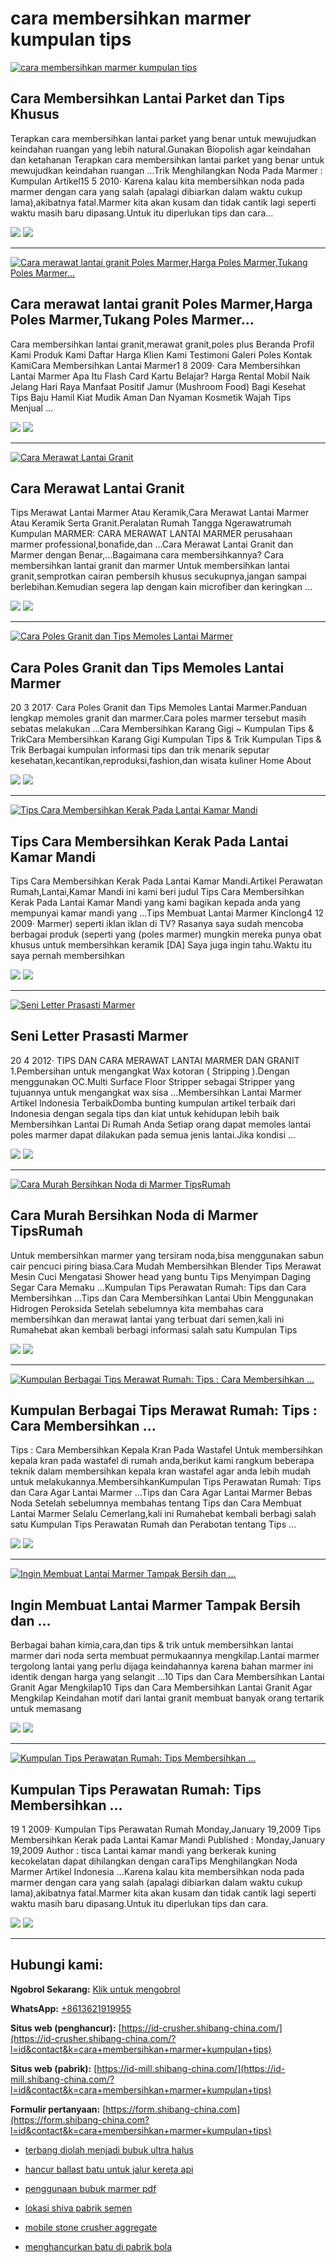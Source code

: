 # cara membersihkan marmer kumpulan tips

<a href="https://swt.shibang-china.com/?l=id&img&k=cara+membersihkan+marmer+kumpulan+tips" target="_blank">![cara membersihkan marmer kumpulan tips](http://static.shibang-china.com/all-800x300/510.jpg)</a>

## Cara Membersihkan Lantai Parket dan Tips Khusus
Terapkan cara membersihkan lantai parket yang benar untuk mewujudkan keindahan ruangan yang lebih natural.Gunakan Biopolish agar keindahan dan ketahanan Terapkan cara membersihkan lantai parket yang benar untuk mewujudkan keindahan ruangan …Trik Menghilangkan Noda Pada Marmer : Kumpulan Artikel15 5 2010· Karena kalau kita membersihkan noda pada marmer dengan cara yang salah (apalagi dibiarkan dalam waktu cukup lama),akibatnya fatal.Marmer kita akan kusam dan tidak cantik lagi seperti waktu masih baru dipasang.Untuk itu diperlukan tips dan cara…


<a href="https://whatsapp.shibangsoft.com/WhatsApp.php" target="_blank" title="WhatsApp">![](http://static.shibang-china.com/icon/whatsapp.png)</a> <a href="https://swt.shibang-china.com/?l=id&icon&k=cara+membersihkan+marmer+kumpulan+tips" target="_blank">![](http://static.shibang-china.com/icon/chat-id.png)</a>

---

<a href="https://swt.shibang-china.com/?l=id&img&k=cara+membersihkan+marmer+kumpulan+tips" target="_blank">![Cara merawat lantai granit Poles Marmer,Harga Poles Marmer,Tukang Poles Marmer…](http://static.shibang-china.com/all-800x300/844.jpg)</a>

## Cara merawat lantai granit Poles Marmer,Harga Poles Marmer,Tukang Poles Marmer…
Cara membersihkan lantai granit,merawat granit,poles plus Beranda Profil Kami Produk Kami Daftar Harga Klien Kami Testimoni Galeri Poles Kontak KamiCara Membersihkan Lantai Marmer1 8 2009· Cara Membersihkan Lantai Marmer Apa Itu Flash Card Kartu Belajar? Harga Rental Mobil Naik Jelang Hari Raya Manfaat Positif Jamur (Mushroom Food) Bagi Kesehat Tips Baju Hamil Kiat Mudik Aman Dan Nyaman Kosmetik Wajah Tips Menjual …


<a href="https://whatsapp.shibangsoft.com/WhatsApp.php" target="_blank" title="WhatsApp">![](http://static.shibang-china.com/icon/whatsapp.png)</a> <a href="https://swt.shibang-china.com/?l=id&icon&k=cara+membersihkan+marmer+kumpulan+tips" target="_blank">![](http://static.shibang-china.com/icon/chat-id.png)</a>

---

<a href="https://swt.shibang-china.com/?l=id&img&k=cara+membersihkan+marmer+kumpulan+tips" target="_blank">![Cara Merawat Lantai Granit](http://static.shibang-china.com/all-800x300/149.jpg)</a>

## Cara Merawat Lantai Granit
Tips Merawat Lantai Marmer Atau Keramik,Cara Merawat Lantai Marmer Atau Keramik Serta Granit.Peralatan Rumah Tangga Ngerawatrumah Kumpulan MARMER: CARA MERAWAT LANTAI MARMER perusahaan marmer professional,bonafide,dan …Cara Merawat Lantai Granit dan Marmer dengan Benar,…Bagaimana cara membersihkannya? Cara membersihkan lantai granit dan marmer Untuk membersihkan lantai granit,semprotkan cairan pembersih khusus secukupnya,jangan sampai berlebihan.Kemudian segera lap dengan kain microfiber dan keringkan …


<a href="https://whatsapp.shibangsoft.com/WhatsApp.php" target="_blank" title="WhatsApp">![](http://static.shibang-china.com/icon/whatsapp.png)</a> <a href="https://swt.shibang-china.com/?l=id&icon&k=cara+membersihkan+marmer+kumpulan+tips" target="_blank">![](http://static.shibang-china.com/icon/chat-id.png)</a>

---

<a href="https://swt.shibang-china.com/?l=id&img&k=cara+membersihkan+marmer+kumpulan+tips" target="_blank">![Cara Poles Granit dan Tips Memoles Lantai Marmer](http://static.shibang-china.com/all-800x300/625.jpg)</a>

## Cara Poles Granit dan Tips Memoles Lantai Marmer
20 3 2017· Cara Poles Granit dan Tips Memoles Lantai Marmer.Panduan lengkap memoles granit dan marmer.Cara poles marmer tersebut masih sebatas melakukan …Cara Membersihkan Karang Gigi ~ Kumpulan Tips & TrikCara Membersihkan Karang Gigi Kumpulan Tips & Trik Kumpulan Tips & Trik Berbagai kumpulan informasi tips dan trik menarik seputar kesehatan,kecantikan,reproduksi,fashion,dan wisata kuliner Home About


<a href="https://whatsapp.shibangsoft.com/WhatsApp.php" target="_blank" title="WhatsApp">![](http://static.shibang-china.com/icon/whatsapp.png)</a> <a href="https://swt.shibang-china.com/?l=id&icon&k=cara+membersihkan+marmer+kumpulan+tips" target="_blank">![](http://static.shibang-china.com/icon/chat-id.png)</a>

---

<a href="https://swt.shibang-china.com/?l=id&img&k=cara+membersihkan+marmer+kumpulan+tips" target="_blank">![Tips Cara Membersihkan Kerak Pada Lantai Kamar Mandi](http://static.shibang-china.com/all-800x300/856.jpg)</a>

## Tips Cara Membersihkan Kerak Pada Lantai Kamar Mandi
Tips Cara Membersihkan Kerak Pada Lantai Kamar Mandi.Artikel Perawatan Rumah,Lantai,Kamar Mandi ini kami beri judul Tips Cara Membersihkan Kerak Pada Lantai Kamar Mandi yang kami bagikan kepada anda yang mempunyai kamar mandi yang …Tips Membuat Lantai Marmer Kinclong4 12 2009· Marmer) seperti iklan iklan di TV? Rasanya saya sudah mencoba berbagai produk (seperti yang (poles marmer) mungkin mereka punya obat khusus untuk membersihkan keramik [DA] Saya juga ingin tahu.Waktu itu saya pernah membersihkan


<a href="https://whatsapp.shibangsoft.com/WhatsApp.php" target="_blank" title="WhatsApp">![](http://static.shibang-china.com/icon/whatsapp.png)</a> <a href="https://swt.shibang-china.com/?l=id&icon&k=cara+membersihkan+marmer+kumpulan+tips" target="_blank">![](http://static.shibang-china.com/icon/chat-id.png)</a>

---

<a href="https://swt.shibang-china.com/?l=id&img&k=cara+membersihkan+marmer+kumpulan+tips" target="_blank">![Seni Letter Prasasti Marmer](http://static.shibang-china.com/all-800x300/1459.jpg)</a>

## Seni Letter Prasasti Marmer
20 4 2012· TIPS DAN CARA MERAWAT LANTAI MARMER DAN GRANIT 1.Pembersihan untuk mengangkat Wax kotoran ( Stripping ).Dengan menggunakan OC.Multi Surface Floor Stripper sebagai Stripper yang tujuannya untuk mengangkat wax sisa …Membersihkan Lantai Marmer Artikel Indonesia TerbaikDomba bunting kumpulan artikel terbaik dari Indonesia dengan segala tips dan kiat untuk kehidupan lebih baik Membersihkan Lantai Di Rumah Anda Setiap orang dapat memoles lantai poles marmer dapat dilakukan pada semua jenis lantai.Jika kondisi …


<a href="https://whatsapp.shibangsoft.com/WhatsApp.php" target="_blank" title="WhatsApp">![](http://static.shibang-china.com/icon/whatsapp.png)</a> <a href="https://swt.shibang-china.com/?l=id&icon&k=cara+membersihkan+marmer+kumpulan+tips" target="_blank">![](http://static.shibang-china.com/icon/chat-id.png)</a>

---

<a href="https://swt.shibang-china.com/?l=id&img&k=cara+membersihkan+marmer+kumpulan+tips" target="_blank">![Cara Murah Bersihkan Noda di Marmer TipsRumah](http://static.shibang-china.com/all-800x300/379.jpg)</a>

## Cara Murah Bersihkan Noda di Marmer TipsRumah
Untuk membersihkan marmer yang tersiram noda,bisa menggunakan sabun cair pencuci piring biasa.Cara Mudah Membersihkan Blender Tips Merawat Mesin Cuci Mengatasi Shower head yang buntu Tips Menyimpan Daging Segar Cara Memaku …Kumpulan Tips Perawatan Rumah: Tips dan Cara Membersihkan …Tips dan Cara Membersihkan Lantai Ubin Menggunakan Hidrogen Peroksida Setelah sebelumnya kita membahas cara membersihkan dan merawat lantai yang terbuat dari semen,kali ini Rumahebat akan kembali berbagi informasi salah satu Kumpulan Tips


<a href="https://whatsapp.shibangsoft.com/WhatsApp.php" target="_blank" title="WhatsApp">![](http://static.shibang-china.com/icon/whatsapp.png)</a> <a href="https://swt.shibang-china.com/?l=id&icon&k=cara+membersihkan+marmer+kumpulan+tips" target="_blank">![](http://static.shibang-china.com/icon/chat-id.png)</a>

---

<a href="https://swt.shibang-china.com/?l=id&img&k=cara+membersihkan+marmer+kumpulan+tips" target="_blank">![Kumpulan Berbagai Tips Merawat Rumah: Tips : Cara Membersihkan …](http://static.shibang-china.com/all-800x300/193.jpg)</a>

## Kumpulan Berbagai Tips Merawat Rumah: Tips : Cara Membersihkan …
Tips : Cara Membersihkan Kepala Kran Pada Wastafel Untuk membersihkan kepala kran pada wastafel di rumah anda,berikut kami rangkum beberapa teknik dalam membersihkan kepala kran wastafel agar anda lebih mudah untuk melakukannya.MembersihkanKumpulan Tips Perawatan Rumah: Tips dan Cara Agar Lantai Marmer …Tips dan Cara Agar Lantai Marmer Bebas Noda Setelah sebelumnya membahas tentang Tips dan Cara Membuat Lantai Marmer Selalu Cemerlang,kali ini Rumahebat kembali berbagi salah satu Kumpulan Tips Perawatan Rumah dan Perabotan tentang Tips …


<a href="https://whatsapp.shibangsoft.com/WhatsApp.php" target="_blank" title="WhatsApp">![](http://static.shibang-china.com/icon/whatsapp.png)</a> <a href="https://swt.shibang-china.com/?l=id&icon&k=cara+membersihkan+marmer+kumpulan+tips" target="_blank">![](http://static.shibang-china.com/icon/chat-id.png)</a>

---

<a href="https://swt.shibang-china.com/?l=id&img&k=cara+membersihkan+marmer+kumpulan+tips" target="_blank">![Ingin Membuat Lantai Marmer Tampak Bersih dan …](http://static.shibang-china.com/all-800x300/1502.jpg)</a>

## Ingin Membuat Lantai Marmer Tampak Bersih dan …
Berbagai bahan kimia,cara,dan tips & trik untuk membersihkan lantai marmer dari noda serta membuat permukaannya mengkilap.Lantai marmer tergolong lantai yang perlu dijaga keindahannya karena bahan marmer ini identik dengan harga yang selangit …10 Tips dan Cara Membersihkan Lantai Granit Agar Mengkilap10 Tips dan Cara Membersihkan Lantai Granit Agar Mengkilap Keindahan motif dari lantai granit membuat banyak orang tertarik untuk memasang


<a href="https://whatsapp.shibangsoft.com/WhatsApp.php" target="_blank" title="WhatsApp">![](http://static.shibang-china.com/icon/whatsapp.png)</a> <a href="https://swt.shibang-china.com/?l=id&icon&k=cara+membersihkan+marmer+kumpulan+tips" target="_blank">![](http://static.shibang-china.com/icon/chat-id.png)</a>

---

<a href="https://swt.shibang-china.com/?l=id&img&k=cara+membersihkan+marmer+kumpulan+tips" target="_blank">![Kumpulan Tips Perawatan Rumah: Tips Membersihkan …](http://static.shibang-china.com/all-800x300/348.jpg)</a>

## Kumpulan Tips Perawatan Rumah: Tips Membersihkan …
19 1 2009· Kumpulan Tips Perawatan Rumah Monday,January 19,2009 Tips Membersihkan Kerak pada Lantai Kamar Mandi Published : Monday,January 19,2009 Author : tisca Lantai kamar mandi yang berkerak kuning kecokelatan dapat dihilangkan dengan caraTips Menghilangkan Noda Marmer Artikel Indonesia …Karena kalau kita membersihkan noda pada marmer dengan cara yang salah (apalagi dibiarkan dalam waktu cukup lama),akibatnya fatal.Marmer kita akan kusam dan tidak cantik lagi seperti waktu masih baru dipasang.Untuk itu diperlukan tips dan cara.


<a href="https://whatsapp.shibangsoft.com/WhatsApp.php" target="_blank" title="WhatsApp">![](http://static.shibang-china.com/icon/whatsapp.png)</a> <a href="https://swt.shibang-china.com/?l=id&icon&k=cara+membersihkan+marmer+kumpulan+tips" target="_blank">![](http://static.shibang-china.com/icon/chat-id.png)</a>

---
## Hubungi kami:

**Ngobrol Sekarang:** [Klik untuk mengobrol](https://swt.shibang-china.com?l=id&contact&k=cara+membersihkan+marmer+kumpulan+tips)

**WhatsApp:**  [+8613621919955](https://whatsapp.shibangsoft.com/WhatsApp.php)

**Situs web (penghancur):** [https://id-crusher.shibang-china.com/](https://id-crusher.shibang-china.com/?l=id&contact&k=cara+membersihkan+marmer+kumpulan+tips)

**Situs web (pabrik):** [https://id-mill.shibang-china.com/](https://id-mill.shibang-china.com/?l=id&contact&k=cara+membersihkan+marmer+kumpulan+tips)

**Formulir pertanyaan:** [https://form.shibang-china.com](https://form.shibang-china.com?l=id&contact&k=cara+membersihkan+marmer+kumpulan+tips)

* [terbang diolah menjadi bubuk ultra halus](../30/terbang%20diolah%20menjadi%20bubuk%20ultra%20halus.md)

* [hancur ballast batu untuk jalur kereta api](../20/hancur%20ballast%20batu%20untuk%20jalur%20kereta%20api.md)

* [penggunaan bubuk marmer pdf](../16/penggunaan%20bubuk%20marmer%20pdf.md)

* [lokasi shiva pabrik semen](../24/lokasi%20shiva%20pabrik%20semen.md)

* [mobile stone crusher aggregate](../17/mobile%20stone%20crusher%20aggregate.md)

* [menghancurkan batu di pabrik bola](../20/menghancurkan%20batu%20di%20pabrik%20bola.md)
